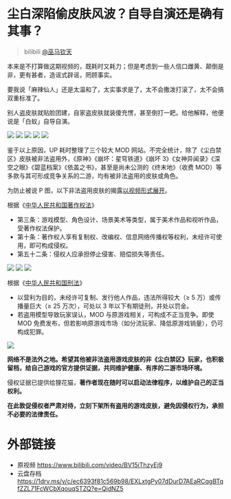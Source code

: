 # 尘白深陷偷皮肤风波？自导自演还是确有其事？
> bilibili [@巫马钦天](https://space.bilibili.com/11613035)

本来是不打算做这期视频的，既耗时又耗力；但是考虑到一些人信口雌黄、颠倒是非，更有甚者，造谣式辟谣，罔顾事实。

要我说「麻辣仙人」还是太温和了，太实事求是了，太不会撒泼打滚了，太不会搞双重标准了。

别人盗皮肤就贴脸团建，自家盗皮肤就装傻充愣，甚至倒打一耙。给他解释，他便说是「白蚁」自导自演。

![](https://raw.githubusercontent.com/bxx-114514/iming-blog/refs/heads/main/images/20250610/20250610_131653.485.jpg)
![](https://raw.githubusercontent.com/bxx-114514/iming-blog/refs/heads/main/images/20250610/20250610_131743.695.jpg)
![](https://raw.githubusercontent.com/bxx-114514/iming-blog/refs/heads/main/images/20250610/20250610_131847.780.jpg)
![](https://raw.githubusercontent.com/bxx-114514/iming-blog/refs/heads/main/images/20250610/20250610_131903.450.jpg)
![](https://raw.githubusercontent.com/bxx-114514/iming-blog/refs/heads/main/images/20250610/20250610_131925.616.jpg)

鉴于以上原因，UP 耗时整理了三个较大 MOD 网站。不完全统计，除了《尘白禁区》皮肤被非法盗用外，《原神》《崩坏：星穹铁道》《崩坏 3》《女神异闻录》《深空之眼》《碧蓝档案》《依盖之书》，甚至是尚未公测的《终末地》（收费 MOD）等多款与其可形成竞争关系的二游，均有被非法盗用的皮肤或角色。

为防止被说 P 图，以下非法盗用皮肤的揭露[以视频形式展开](#外部链接)。

根据《[中华人民共和国著作权法](https://www.gov.cn/flfg/2010-02/26/content_1544458.htm)》
- 第三条：游戏模型、角色设计、场景美术等类型，属于美术作品和视听作品，受著作权法保护。
- 第十条：著作权人享有复制权、改编权、信息网络传播权等权利，未经许可使用，即可构成侵权。
- 第五十二条：侵权人应承担停止侵害、赔偿损失等责任。

![](https://raw.githubusercontent.com/bxx-114514/iming-blog/refs/heads/main/images/20250610/20250610_133807.282.jpg)
![](https://raw.githubusercontent.com/bxx-114514/iming-blog/refs/heads/main/images/20250610/20250610_133958.436.jpg)
![](https://raw.githubusercontent.com/bxx-114514/iming-blog/refs/heads/main/images/20250610/20250610_134220.373.jpg)

根据《[中华人民共和国刑法](http://xingfa.org/)》
- 以营利为目的，未经许可复制、发行他人作品，违法所得较大（≥ 5 万）或传播量巨大（≥ 25 万次），可处以 3 年以下有期徒刑，并处以罚金。
- 若盗用模型导致玩家误认，MOD 与原游戏相关，可构成不正当竞争。即使 MOD 免费发布，但若影响原游戏市场（如分流玩家、降低原游戏销量），仍可构成犯罪。

![](https://raw.githubusercontent.com/bxx-114514/iming-blog/refs/heads/main/images/20250610/20250610_134632.735.jpg)

**网络不是法外之地。希望其他被非法盗用游戏皮肤的非《尘白禁区》玩家，也积极留档，给自己游戏的官方提供证据，共同维护健康、有序的二游市场环境。**

侵权证据已提供给狸花猫，**著作者现在随时可以启动法律程序，以维护自己的正当权利。**

**在此敦促侵权者严肃对待，立刻下架所有盗用的游戏皮肤，避免因侵权行为，承担不必要的法律责任。**

# 外部链接
- 原视频 https://www.bilibili.com/video/BV15iThzyEj9
- 云盘存档 https://1drv.ms/v/c/ec6393f81c569b98/EXLxtgPy07dDurD7AEaRCqgBTqfZZL71FcWCbXqouqSTZQ?e=QjdNZ5
